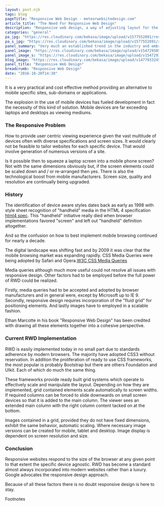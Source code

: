 ```yaml
---
layout: post.njk
tags: blog
pageTitle: "Responsive Web Design - meteorwebsitedesign.com"
article_title: "The Need For Responsive Web Design"
description: "Responsive web design, a way of adjusting layout for the best user experience related to the viewing device"
categories: "general"
pa_jpg: "https://res.cloudinary.com/bekasa/image/upload/v1577552891/responsive._new_pjqlaf.jpg"
pa_s_jpg: "https://res.cloudinary.com/bekasa/image/upload/v1577552891/responsive._new_h9coip.webp"
panel_summary: "Very much an established trend in the industry and embraced by just about all web designers. Simply put, it is a means of adjusting page layout to the dimensions of the viewing device providing an optimal viewing experience."
panel_image: "https://res.cloudinary.com/bekasa/image/upload/v1547293851/responsive_osenux.webp"
panel_image_s: "https://res.cloudinary.com/bekasa/image/upload/v1547293851/responsive_s_wihhha.webp"
blog_image: "https://res.cloudinary.com/bekasa/image/upload/v1477933245/responsive-min_jekkpc.png"
panel_title: "Responsive Web Design"
breadcrumb: "Responsive Web Design"
date: "2016-10-20T14:30"
---
```


It is a very practical and cost effective method providing an alternative to mobile specific sites, sub-domains or applications.

The explosion in the use of mobile devices has fueled development in fact the necessity of this kind of solution. Mobile devices are far exceeding laptops and desktops as viewing mediums.

### The Responsive Problem

How to provide user centric viewing experience given the vast multitude of devices often with diverse specifications and screen sizes. It would clearly not be feasible to tailor websites for each specific device. That would involve generation of numerous versions of a site.

Is it possible then to squeeze a laptop screen into a mobile phone screen? Not with the same dimensions obviously but, if the screen elements could be scaled down and / or re-arranged then yes.  There is also the technological boost from mobile manufacturers. Screen size, quality and resolution are continually being upgraded.

### History

The identification of device aware styles dates back as early as 1998 with style sheet  recognition of "handheld" media in the HTML 4 specification <a href="http://www.w3.org/TR/1998/REC-html40-19980424/types.html#h-6.13" target="_blank">html4 spec</a>.
This "handheld" initiative really died when browser implementations favored "screen" and left out "handheld" definition altogether.

And so the confusion on how to best implement mobile browsing continued for nearly a decade.

The digital landscape was shifting fast and by 2009 it was clear that the mobile browsing market was expanding rapidly. CSS Media Queries were being adopted by Safari and Opera.<a href="(https://www.w3.org/TR/css3-mediaqueries/" target="_blank">W3C CSS Media Queries</a>

Media queries although much more useful could not resolve all issues with responsive design. Other factors had to be employed before the full power of RWD could be realized. 

Firstly, media queries had to be accepted and adopted by browser manufacturers and in general were, except by Microsoft up to IE 9. Secondly, responsive design requires incorporation of the "fluid grid" for positioning elements. And lastly images have to employed in a scalable fashion.

Ethan Marcotte in his book "Responsive Web Design" has been credited with drawing all these elements together into a cohesive perspective. 


### Current RWD Implementation

RWD is easily implemented today in no small part due to standards adherence by modern browsers. The majority have adopted CSS3 without reservation. In addition the proliferation of ready to use CSS frameworks, the most popular is probably Bootstrap but there are others Foundation and UIkit. Each of which do much the same thing.

These frameworks provide ready built grid systems which operate to effectively scale and manipulate the layout. Depending on how they are implemented, grid contained elements scale automatically to screen widths. If required columns can be forced to slide downwards on small screen devices so that it is added to the main column. The viewer sees an extended main column with the right column content tacked on at the bottom.

Images contained in a grid, provided they do not have fixed dimensions, exhibit the same behavior, automatic scaling. Where necessary image versions can be created for mobile, tablet and desktop. Image display is dependent on screen resolution and size.

### Conclusion

Responsive websites respond to the size of the browser at any given point to that extent the specific device agnostic. RWD has become a standard almost always incorporated into modern websites rather than a luxury. Google advocates the responsive design approach.

Because of all these factors there is no doubt responsive design is here to stay.

Footnotes


